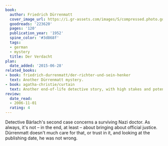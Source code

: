 ```yaml
---
book:
  author: Friedrich Dürrenmatt
  cover_image_url: https://i.gr-assets.com/images/S/compressed.photo.goodreads.com/books/1519256229l/223620._SX98_.jpg
  goodreads: '223620'
  pages: '120'
  publication_year: '1952'
  spine_color: '#3d868f'
  tags:
  - german
  - mystery
  title: Der Verdacht
plan:
  date_added: '2015-06-28'
related_books:
- book: friedrich-durrenmatt/der-richter-und-sein-henker
  text: Another Dürrenmatt mystery.
- book: agatha-christie/curtain
  text: Another end-of-life detective story, with high stakes and potentially deadly outcomes.
review:
  date_read:
  - 2006-11-01
  rating: 4
---
```

Detective Bärlach's second case concerns a surviving Nazi doctor. As always, it's not – in the end, at least – about
bringing about official justice. Dürrenmatt doesn't much care for that, or trust in it, and looking at the publishing
date, he was not wrong.
